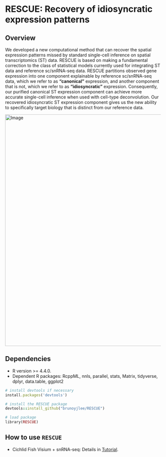 # RESCUE: Recovery of idiosyncratic expression patterns

## Overview
We developed a new computational method that can recover the spatial expression patterns missed by standard single-cell inference on spatial transcriptomics (ST) data. RESCUE is based on making a fundamental correction to the class of statistical models currently used for integrating ST data and reference sc/snRNA-seq data. RESCUE partitions observed gene expression into one component explainable by reference sc/snRNA-seq data, which we refer to as **“canonical”** expression, and another component that is not, which we refer to as **“idiosyncratic”** expression. Consequently, our purified canonical ST expression component can achieve more accurate single-cell inference when used with cell-type deconvolution. Our recovered idiosyncratic ST expression component gives us the new ability to specifically target biology that is distinct from our reference data.

<img width="1400" height="749" alt="Image" src="https://github.com/user-attachments/assets/9ba4cbe4-2a69-4ce3-ba37-84655117f623" />

## Dependencies
- R version >= 4.4.0.
- Dependent R packages: RcppML, nnls, parallel, stats, Matrix, tidyverse, dplyr, data.table, ggplot2
```ruby
# install devtools if necessary
install.packages('devtools')

# install the RESCUE package
devtools::install_github("brunoyjlee/RESCUE")

# load package
library(RESCUE)
```

How to use `RESCUE`
-------------------
- Cichlid Fish Visium + snRNA-seq: Details in [Tutorial](https://github.com/brunoyjlee/RESCUE/blob/main/docs/fish-example.md).
